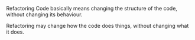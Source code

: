 Refactoring Code basically means changing the structure of the code, without changing its behaviour.

Refactoring may change how the code does things, without changing what it does.